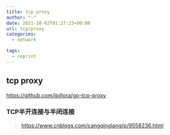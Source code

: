 ```yaml
---
title: tcp proxy
author: "-"
date: 2021-10-02T01:27:23+00:00
url: tcp/proxy
categories:
  - network

tags:
  - reprint
---
```

## tcp proxy
https://github.com/jpillora/go-tcp-proxy
### TCP半开连接与半闭连接
>https://www.cnblogs.com/cangqinglang/p/9558236.html
